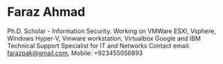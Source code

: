 # Faraz Ahmad

Ph.D. Scholar - Information Security.
Working on VMWare ESXI, Vsphere, Windows Hyper-V, Vmware workstation, Virtualbox
Google and IBM Technical Support Specialist for IT and Networks
Contact email: farazpak@gmail.com,
Mobile:        +923455056893  

